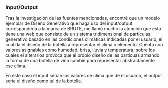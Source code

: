 ### Input/Output

Tras la investigación de las fuentes mencionadas, encontré que un modelo ejemplar de Diseño Generativo que haga uso del input/output correspondería a la marca de BRUTE, me llamó mucho la atención que esta tiene una web que consiste de un sistema tridimensional de partículas generativo basado en las condiciones climáticas indicadas por el usuario, el cual da el diseño de la botella a representar el clima o elemento. Cuenta con valores asignables como humedad, brisa, lluvia y temperatura; sobre los cuales el alterarlos provoca que el propio diseño de las partícuas armando la forma de una botella de vino cambie para representar abstractamente ese clima.

En este caso el input serían los valores de clima que dé el usuario, el output sería el diseño como tal de la botella.
